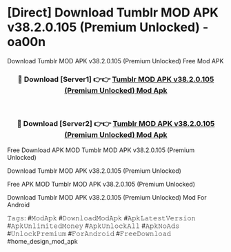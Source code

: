 # [Direct] Download Tumblr MOD APK v38.2.0.105 (Premium Unlocked) - oa00n
Download Tumblr MOD APK v38.2.0.105 (Premium Unlocked) Free Mod APK

<div align="center">
<h3>🔴 Download [Server1] 👉👉 <a href="https://apk-comot.site?title=Tumblr_MOD_APK_v38.2.0.105_(Premium_Unlocked)">Tumblr MOD APK v38.2.0.105 (Premium Unlocked) Mod Apk</a></h3><br>

<h3>🔴 Download [Server2] 👉👉 <a href="https://apk-comot.site?title=Tumblr_MOD_APK_v38.2.0.105_(Premium_Unlocked)">Tumblr MOD APK v38.2.0.105 (Premium Unlocked) Mod Apk</a></h3>
</div>


Free Download APK MOD Tumblr MOD APK v38.2.0.105 (Premium Unlocked)

Download Tumblr MOD APK v38.2.0.105 (Premium Unlocked) 

Free APK MOD Tumblr MOD APK v38.2.0.105 (Premium Unlocked) 

Download Tumblr MOD APK v38.2.0.105 (Premium Unlocked) Mod For Android

𝚃𝚊𝚐𝚜: #𝙼𝚘𝚍𝙰𝚙𝚔 #𝙳𝚘𝚠𝚗𝚕𝚘𝚊𝚍𝙼𝚘𝚍𝙰𝚙𝚔 #𝙰𝚙𝚔𝙻𝚊𝚝𝚎𝚜𝚝𝚅𝚎𝚛𝚜𝚒𝚘𝚗 #𝙰𝚙𝚔𝚄𝚗𝚕𝚒𝚖𝚒𝚝𝚎𝚍𝙼𝚘𝚗𝚎𝚢 #𝙰𝚙𝚔𝚄𝚗𝚕𝚘𝚌𝚔𝙰𝚕𝚕 #𝙰𝚙𝚔𝙽𝚘𝙰𝚍𝚜 #𝚄𝚗𝚕𝚘𝚌𝚔𝙿𝚛𝚎𝚖𝚒𝚞𝚖 #𝙵𝚘𝚛𝙰𝚗𝚍𝚛𝚘𝚒𝚍 #𝙵𝚛𝚎𝚎𝙳𝚘𝚠𝚗𝚕𝚘𝚊𝚍 #home_design_mod_apk
